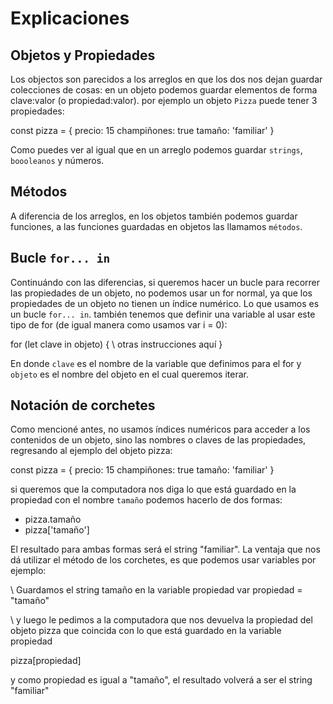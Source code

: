 # Explicaciones

## Objetos y Propiedades

Los objectos son parecidos a los arreglos en que los dos nos dejan guardar colecciones de cosas: en un objeto podemos guardar elementos de forma clave:valor (o propiedad:valor). por ejemplo un objeto `Pizza` puede tener 3 propiedades:

const pizza = {
    precio: 15
    champiñones: true
    tamaño: 'familiar'
}

Como puedes ver al igual que en un arreglo podemos guardar `strings`, `boooleanos` y números.

## Métodos

A diferencia de los arreglos, en los objetos también podemos guardar funciones, a las funciones guardadas en objetos las llamamos `métodos`. 

## Bucle `for... in`

Continuándo con las diferencias, si queremos hacer un bucle para recorrer las propiedades de un objeto, no podemos usar un for normal, ya que los propiedades de un objeto no tienen un índice numérico. Lo que usamos es un bucle `for... in`. también tenemos que definir una variable al usar este tipo de for (de igual manera como usamos var i = 0):

for (let clave in objeto) {
    \\ otras instrucciones aquí
}

En donde `clave` es el nombre de la variable que definimos para el for y `objeto` es el nombre del objeto en el cual queremos iterar.

## Notación de corchetes

Como mencioné antes, no usamos índices numéricos para acceder a los contenidos de un objeto, sino las nombres o claves de las propiedades, regresando al ejemplo del objeto pizza:

const pizza = {
    precio: 15
    champiñones: true
    tamaño: 'familiar'
}

si queremos que la computadora nos diga lo que está guardado en la propiedad con el nombre `tamaño` podemos hacerlo de dos formas:

* pizza.tamaño 
* pizza['tamaño']

El resultado para ambas formas será el string "familiar". La ventaja que nos dá utilizar el método de los corchetes, es que podemos usar variables por ejemplo:

\\ Guardamos el string tamaño en la variable propiedad
var propiedad = "tamaño"

\\ y luego le pedimos a la computadora que nos devuelva la propiedad del objeto pizza que coincida con lo que está guardado en la variable propiedad

pizza[propiedad]

y como propiedad es igual a "tamaño", el resultado volverá a ser el string "familiar"